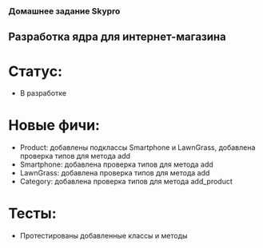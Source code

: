 ### Домашнее задание Skypro
## Разработка ядра для интернет-магазина
# Статус:
* В разработке
# Новые фичи:
* Product: добавлены подклассы Smartphone и LawnGrass, добавлена проверка типов для метода add
* Smartphone: добавлена проверка типов для метода add
* LawnGrass: добавлена проверка типов для метода add
* Category: добавлена проверка типов для метода add_product
# Тесты:
* Протестированы добавленные классы и методы